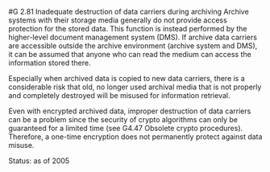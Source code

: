 #G 2.81 Inadequate destruction of data carriers during archiving
Archive systems with their storage media generally do not provide access protection for the stored data. This function is instead performed by the higher-level document management system (DMS). If archive data carriers are accessible outside the archive environment (archive system and DMS), it can be assumed that anyone who can read the medium can access the information stored there.

Especially when archived data is copied to new data carriers, there is a considerable risk that old, no longer used archival media that is not properly and completely destroyed will be misused for information retrieval.

Even with encrypted archived data, improper destruction of data carriers can be a problem since the security of crypto algorithms can only be guaranteed for a limited time (see G4.47 Obsolete crypto procedures). Therefore, a one-time encryption does not permanently protect against data misuse.

Status: as of 2005



